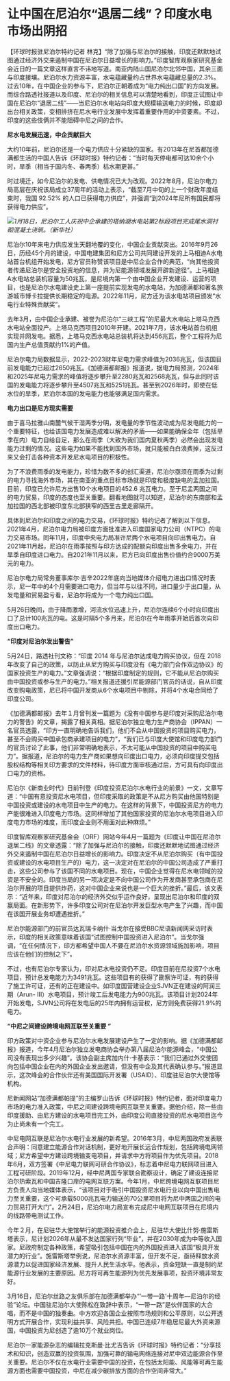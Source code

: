 

# 让中国在尼泊尔“退居二线”？印度水电市场出阴招

【环球时报驻尼泊尔特约记者
林克】“除了加强与尼泊尔的接触，印度还默默地试图通过经济外交来遏制中国在尼泊尔日益增长的影响力。”印度智库观察家研究基金会近日的一篇文章这样直言不讳地写道。南亚内陆山国尼泊尔北邻中国，其余三面与印度接壤。尼泊尔水力资源丰富，水电蕴藏量约占世界水电蕴藏总量的2.3%。过去10年，在中国企业的参与下，尼泊尔正朝着成为“电力纯出口国”的方向发展。而综合路透社报道以及印度、尼泊尔的相关信息可以清楚地看到，印度正试图让中国在尼泊尔“退居二线”——当尼泊尔水电站向印度大规模输送电力的时候，印度却出台相关政策，变相排挤在尼水电行业发展中发挥着重要作用的中资要素。不过，印度的这些伎俩并不能阻碍中尼之间的合作。

**尼水电发展迅速，中企贡献巨大**

大约10年前，尼泊尔还是一个电力供应十分紧缺的国家。有2013年在尼首都加德满都生活的中国人告诉《环球时报》特约记者：“当时每天停电都可达10余个小时，旱季（相当于国内冬、春两季）枯水期更甚。”

时过境迁，如今尼泊尔的发电、供电情况已大为改观。2022年8月，尼泊尔电力局高层在庆祝该局成立37周年的活动上表示，“截至7月中旬的上一个财政年度结束时，我国
92.52% 的人口已获得电力供应”，并强调“到2024年尼所有国民都将获得电力供应”。

![](https://inews.gtimg.com/om_bt/OwoZLGQkyiLF0-AJ8dED8XMdfuh5zQFrl_vGj1y3rY_xcAA/1000)_1月18日，尼泊尔工人庆祝中企承建的塔纳湖水电站第2标段项目完成尾水洞衬砌混凝土浇筑。（新华社）_

尼泊尔10年来电力供应发生天翻地覆的变化，中国企业贡献突出。2016年9月26日，历经45个月的建设，中国电建集团和尼方公司共同建设开发的上马相迪A水电站首台机组开始发电，尼方官员称赞该项目是中尼企业合作的典范，“向其他投资者传递尼泊尔是安全投资地的信息，并为尼能源领域发展开辟新途径”。上马相迪A水电站总装机容量为50兆瓦，是尼境内第一个由中国企业开发建设、运营的项目，也是尼泊尔水电建设史上第一座提前实现发电的水电站，为加德满都和著名旅游城市博卡拉提供长期稳定的电源。2022年11月，尼方还为该水电站项目颁发“水电行业特殊贡献奖”。

去年3月，由中国企业承建、被誉为尼泊尔“三峡工程”的尼最大水电站上塔马克西水电站全面投产。上塔马克西项目2010年开建。2021年7月，该水电站首台机组实现并网发电。据悉，上塔马克西水电站总装机将达到456兆瓦，整个工程将为尼国内生产总值贡献约1%的产值。

尼泊尔电力局数据显示，2022-2023财年尼电力需求峰值为2036兆瓦，但该国目前发电能力已超过2650兆瓦。《加德满都邮报》报道说，据电力局预测，2024年和2025年尼电力需求的峰值将逐步攀升至2280兆瓦和2568兆瓦，但与此同时该国的发电能力将逐步攀升至4507兆瓦和5251兆瓦。甚至到2026年时，即使在低水位的旱季，尼泊尔本国的发电能力也能够满足国内需求。

**电力出口是尼方现实需要**

由于喜马拉雅山南麓气候干湿两季分明，发电量的季节性波动成为尼发电能力的一个重要特征，也给该国电力发展造成难以解决的矛盾——如果能确保全年（包括旱季在内）电力自给自足，那么在雨季（大致为我们国内夏秋两季）必然会出现发电能力过剩的情况。这些电力如果不能找到国外市场，就只能被白白浪费掉，这反过来又会打击各种资本开发尼水电项目的积极性。

为了不浪费雨季的发电能力，珍惜为数不多的创汇渠道，尼泊尔亟须在雨季为过剩的电力寻找海外市场，其在南亚的重点目标市场就是印度和极度缺电的孟加拉国。目前，印度已允许尼方出售10个水电项目的452.6
兆瓦电力。至于尼孟两国之间的电力贸易，印度的态度也至关重要。翻看地图就可以知道，尼泊尔的东南部和孟加拉国的西北部被印度东北部狭窄的西里古里走廊隔开。

具体到尼泊尔和印度之间的电力交易，《环球时报》特约记者了解到以下信息。2021年4月，尼泊尔电力局被印度方面批准进入印度国家电力公司（NTPC）的电力交易市场。同年11月，印度中央电力局准许尼两个水电项目向印出售电力。自2021年11月起，尼泊尔在雨季按照与印方达成的配额向印度出售多余电力，并在旱季自印度进口电力。自2021年11月以来，尼方已向印度出售价值约合9000万美元的电力。

尼泊尔电力局常务董事库尔·吉辛2022年底向当地媒体介绍电力进出口情况时表示，尼一年中的4个月需要进口电力，但当年与以往不同，进口量少于出口量，从发电量和贸易盈亏看，尼泊尔将成为一个电力纯出口国。

5月26日晚间，由于降雨激增，河流水位迅速上升，尼泊尔连续6个小时向印度出口了总计100兆瓦的电。这是时隔5个多月来，尼泊尔在今年雨季开始后首次向印度出口电力。

**“印度对尼泊尔发出警告”**

5月24日，路透社刊文称：“印度 2014 年与尼泊尔达成电力购买协议，但在 2018
年改变了自己的政策，以防止从尼方购买与印度没有《电力部门合作双边协议》的国家投资生产的电力。”文章强调说：“根据印度制定的规则，它不能从尼泊尔购买由中国投资或参与生产的电力。”相关报道还援引尼能源部门官员的话说，自从印度改变购电政策，尼已将中国开发商从6个水电项目中剔除，并将4个水电合同给了印度公司。

《加德满都邮报》去年１月曾刊发一篇题为《没有中国参与是印度对采购尼泊尔电力的警告》的文章，揭露了相关真相。据尼泊尔独立电力生产商协会（IPPAN）一名官员透露，“印方一直明确地告诉我们，他们不会从中国投资的项目购买电力，甚至不会购买中国承包商承建项目的电力”，“我们已与印度大使馆和印度电力部门的官员讨论了此事，他们非常明确地表示，不太可能从中国投资的项目中购买电力”。据报道，尼泊尔的电力生产商如果想向印度出口电力，必须向印度提交包括股权结构等相关印方要求的文件材料，待印度方面审核通过后，方可具有向印度出口电力的资格。

尼泊尔《新商业时代》日前刊登《印度投资尼泊尔水电行业的前景》一文，文章写道：“中国有意投资尼水电项目，但印度采取的政策是不从尼方购买由他国特别是中国投资或建设的水电项目中生产的电力。在这样的背景下，中国投资尼方的电力产能很难进入印度电力市场。这同样增加了其他国家投资的尼泊尔水电项目进入印度电力市场的难度，而印度企业则不用面对此种麻烦。”

印度智库观察家研究基金会（ORF）网站今年4月一篇题为《印度让中国在尼泊尔退居二线》的文章透露：“除了加强与尼泊尔的接触，印度还默默地试图通过经济外交来遏制中国在尼泊尔日益增长的影响力。印度决定不从尼泊尔购买（有中国投资或建设的水电项目生产的）电力，这一决定对在尼泊尔的中国公司造成了严重打击，这些公司参与了该国不同的水电项目。现在，中国企业觉得在尼水电领域的投资是不安全的。印度当局的另一项决定是不向中国公司作为开发商甚至承包商在尼泊尔开展的项目提供炸药，这对中国企业来说也是一个巨大的挫折。”最后，该文表示：“近年来，印度对尼泊尔的经济外交似乎运作良好，呈现出尼泊尔和印度的双赢局面。在新形势下，许多印度公司对在尼泊尔开发巨型水电产生了兴趣，而中国在该国开展业务却遭遇挫折。”

尼泊尔能源部门的前官员达瓦瑞卡纳什·当戈尔在接受BBC尼语新闻网采访时表示，印度的相关政策意味着该国“试图控制中国投资进入尼泊尔”。当戈尔强调，“在任何情况下，印方都希望中国人不要在尼泊尔水资源领域施加影响，项目应该在他们的控制之下”。

不过，也有尼泊尔专家认为，印对尼水电投资仍不足。印度目前在尼投资7个水电项目，预计总发电能力为3491兆瓦。这些项目有的获得了勘察许可证，有的获得了施工许可证，还有的正在建设中。如印度国营建设企业SJVN正在建设的阿润三期（Arun-
III）水电项目，预计竣工后发电能力为900兆瓦。该项目计划2024年开始发电，SJVN公司将在发电后的25年内拥有运营权，尼方则免费获得21.9%的电力。

**“中尼之间建设跨境电网互联至关重要 ”**

印方政策对中资企业参与尼泊尔水电发展建设产生了一定的影响。据《加德满都邮报》报道，今年4月尼泊尔独立发电商协会举办第八届尼泊尔能源峰会，“中国公司没有表现出多少兴趣”。该协会副主席加内什·卡基表示：“我们已通过外交使团向包括中国企业在内的外国企业发出邀请，但没有中企及其代表确认参与。”报道显示，这次峰会的合作伙伴还有美国国际开发署（USAID）、印度驻尼泊尔大使馆等机构。

尼新闻网站“加德满都帕提”的主编罗山告诉《环球时报》特约记者，面对印度电力市场的电力准入政策，中尼之间建设跨境电网互联至关重要。据他介绍，除一些由印度援助、由尼方建设的水电项目完工外，由印度公司直接投资的尼水电项目迄今为止尚未有一个完工。

中尼电网互联是尼泊尔水电行业发展的新希望。2016年3月，中尼两国政府发表联合声明：同意建立能源合作对话机制，更好地开展长远合作规划，包括跨境电网领域；尼方希望中方建设跨境输变电项目，并请求中方将项目作为优先项目。2018年6月，双方签署《中尼电力联网可研合作协议》，标志着中尼电力联网项目进入工程可研阶段。2019年12月，经中尼两国专家联合勘察设计，确定了建设连接尼泊尔热索瓦和中国吉隆口岸的电网互联方案。今年1月，中尼跨境电网互联项目尼方负责人向当地媒体表示，“该项目对于吸引中国投资尼水电行业以向中国出售电力至关重要，这个可承载5000兆瓦电力输送的70公里项目将为尼中两国之间的电力贸易打开大门”。2月24日，尼泊尔电力局宣布完成尼中电网互联项目在尼境内的线路带电测试工作。

今年２月，在尼驻华大使馆举行的能源投资推介会上，尼驻华大使比什努·施雷斯塔表示，尼计划2026年从最不发达国家行列“毕业”，并在2030年成为中等收入国家。尼政府制定各种政策，希望吸引包括中国在内的外国投资进入该国“极具开发潜力的行业”。施雷斯塔举例说，尼泊尔水资源丰富，但开发不足，亟待释放水资源潜力以促进国家经济发展、提升人民生活水平。他表示，资金短缺一直是制约尼能源行业发展的主要原因。尼方将可再生能源列为优先发展事项，投资环境非常友好。

3月16日，尼泊尔丝路之友俱乐部在加德满都举办“‘一带一路’十周年—尼泊尔的经验”论坛。中国驻尼泊尔大使陈松在致辞中表示，“一带一路”是伙伴国家的大合唱，而不是中国的独奏曲。中方欢迎各国企业按照市场规则和公平原则，以公开透明方式开展合作，实现利益共享、风险共担。中国已连续7年稳居尼最大外资来源国，中国投资为尼创造了逾10万个就业岗位。

尼泊尔一家能源杂志的编辑拉克斯曼·比尤吉告诉《环球时报》特约记者：“分享技术和知识，创造双赢的投资氛围，加强可靠的输电网络连接对尼中双边能源合作至关重要。尼泊尔不仅在水电行业需要中国的投资，在包括太阳能、风能等可再生能源方面也需要中国投资，中尼在减少碳排放方面的合作空间非常大。”

